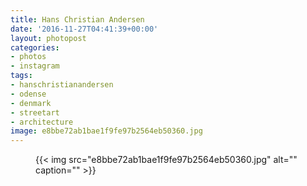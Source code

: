 ```yaml
---
title: Hans Christian Andersen
date: '2016-11-27T04:41:39+00:00'
layout: photopost
categories:
- photos
- instagram
tags:
- hanschristianandersen
- odense
- denmark
- streetart
- architecture
image: e8bbe72ab1bae1f9fe97b2564eb50360.jpg
---
```


<figure class="photo photo--square">
  {{< img src="e8bbe72ab1bae1f9fe97b2564eb50360.jpg" alt="" caption="" >}}

</figure>




